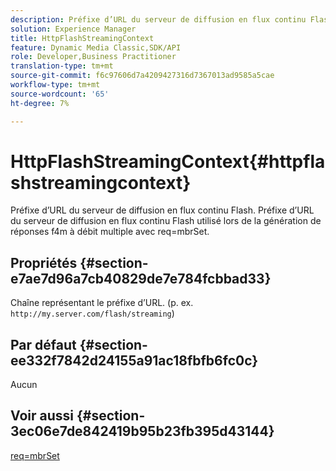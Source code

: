 ```yaml
---
description: Préfixe d’URL du serveur de diffusion en flux continu Flash. Préfixe d’URL du serveur de diffusion en flux continu Flash utilisé lors de la génération de réponses f4m à débit multiple avec req=mbrSet.
solution: Experience Manager
title: HttpFlashStreamingContext
feature: Dynamic Media Classic,SDK/API
role: Developer,Business Practitioner
translation-type: tm+mt
source-git-commit: f6c97606d7a4209427316d7367013ad9585a5cae
workflow-type: tm+mt
source-wordcount: '65'
ht-degree: 7%

---
```



# HttpFlashStreamingContext{#httpflashstreamingcontext}

Préfixe d’URL du serveur de diffusion en flux continu Flash. Préfixe d’URL du serveur de diffusion en flux continu Flash utilisé lors de la génération de réponses f4m à débit multiple avec req=mbrSet.

## Propriétés {#section-e7ae7d96a7cb40829de7e784fcbbad33}

Chaîne représentant le préfixe d’URL. (p. ex. `http://my.server.com/flash/streaming`)

## Par défaut {#section-ee332f7842d24155a91ac18fbfb6fc0c}

Aucun

## Voir aussi {#section-3ec06e7de842419b95b23fb395d43144}

[req=mbrSet](../../../../../is-api/http-ref/image-serving-api-ref/c-http-protocol-reference/c-command-reference/r-req/r-mbrset.md#reference-603d75babde74508a878c27bd4cced73)
